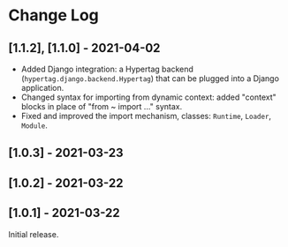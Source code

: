 # Change Log

## [1.1.2], [1.1.0] - 2021-04-02

- Added Django integration: a Hypertag backend (`hypertag.django.backend.Hypertag`) that can be plugged into a Django application.
- Changed syntax for importing from dynamic context: added "context" blocks in place of "from ~ import ..." syntax.
- Fixed and improved the import mechanism, classes: `Runtime`, `Loader`, `Module`.

## [1.0.3] - 2021-03-23

## [1.0.2] - 2021-03-22

## [1.0.1] - 2021-03-22

Initial release.
